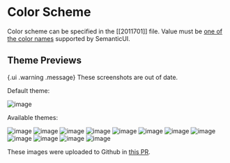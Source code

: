 # Color Scheme

Color scheme can be specified in the [[2011701]] file. Value must be [one of the color names](https://semantic-ui.com/usage/theming.html#sitewide-defaults) supported by SemanticUI.

## Theme Previews

{.ui .warning .message}
These screenshots are out of date.

Default theme:

![image](https://user-images.githubusercontent.com/3998/79054306-c931e500-7c11-11ea-89f0-38365691769c.png)

Available themes:

![image](https://user-images.githubusercontent.com/3998/79054261-86700d00-7c11-11ea-9526-b04d9b71fbae.png)
![image](https://user-images.githubusercontent.com/3998/79054270-938cfc00-7c11-11ea-9aef-e673128fd477.png)
![image](https://user-images.githubusercontent.com/3998/79054276-9b4ca080-7c11-11ea-9b21-ee4db24e8eb1.png)
![image](https://user-images.githubusercontent.com/3998/79054283-a99abc80-7c11-11ea-9928-06b62dd94077.png)
![image](https://user-images.githubusercontent.com/3998/79054295-b7504200-7c11-11ea-9b05-3d333247a794.png)
![image](https://user-images.githubusercontent.com/3998/79054300-c20ad700-7c11-11ea-8ee5-3f411e68992a.png)
![image](https://user-images.githubusercontent.com/3998/79054249-735d3d00-7c11-11ea-97fb-1a44f9765987.png)
![image](https://user-images.githubusercontent.com/3998/79054313-d058f300-7c11-11ea-928e-b3609347bec7.png)
![image](https://user-images.githubusercontent.com/3998/79054322-d7800100-7c11-11ea-96fe-83e3cbbdb10c.png)
![image](https://user-images.githubusercontent.com/3998/79054327-df3fa580-7c11-11ea-9ba0-40d26c65ff42.png)
![image](https://user-images.githubusercontent.com/3998/79054331-e5358680-7c11-11ea-93a1-9d0521358991.png)
![image](https://user-images.githubusercontent.com/3998/79054336-ec5c9480-7c11-11ea-885e-c67926d28acc.png)


These images were uploaded to Github in [this PR](https://github.com/srid/neuron/pull/89).
